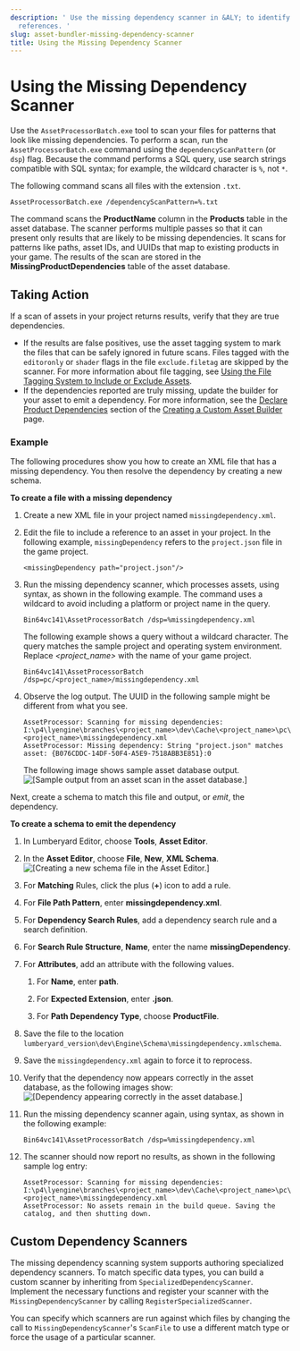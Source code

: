 ```yaml
---
description: ' Use the missing dependency scanner in &ALY; to identify missing asset
  references. '
slug: asset-bundler-missing-dependency-scanner
title: Using the Missing Dependency Scanner
---
```

# Using the Missing Dependency Scanner<a name="asset-bundler-missing-dependency-scanner"></a>

Use the `AssetProcessorBatch.exe` tool to scan your files for patterns that look like missing dependencies\. To perform a scan, run the `AssetProcessorBatch.exe` command using the `dependencyScanPattern` \(or `dsp`\) flag\. Because the command performs a SQL query, use search strings compatible with SQL syntax; for example, the wildcard character is `%`, not `*`\.

The following command scans all files with the extension `.txt`\.

```
AssetProcessorBatch.exe /dependencyScanPattern=%.txt 
```

The command scans the **ProductName** column in the **Products** table in the asset database\. The scanner performs multiple passes so that it can present only results that are likely to be missing dependencies\. It scans for patterns like paths, asset IDs, and UUIDs that map to existing products in your game\. The results of the scan are stored in the **MissingProductDependencies** table of the asset database\.

## Taking Action<a name="asset-bundler-missing-dependency-scanner-taking-action"></a>

If a scan of assets in your project returns results, verify that they are true dependencies\.
+ If the results are false positives, use the asset tagging system to mark the files that can be safely ignored in future scans\. Files tagged with the `editoronly` or `shader` flags in the file `exclude.filetag` are skipped by the scanner\. For more information about file tagging, see [Using the File Tagging System to Include or Exclude Assets](asset-bundler-file-tagging.md)\.
+ If the dependencies reported are truly missing, update the builder for your asset to emit a dependency\. For more information, see the [Declare Product Dependencies](asset-builder-custom.md#asset-builder-custom-create-builder-class-optional-declare-product-dependencies) section of the [Creating a Custom Asset Builder](asset-builder-custom.md) page\.

### Example<a name="asset-bundler-missing-dependency-scanner-example-usage"></a>

The following procedures show you how to create an XML file that has a missing dependency\. You then resolve the dependency by creating a new schema\.

**To create a file with a missing dependency**

1. Create a new XML file in your project named `missingdependency.xml`\.

1. Edit the file to include a reference to an asset in your project\. In the following example, `missingDependency` refers to the `project.json` file in the game project\.

   ```
   <missingDependency path="project.json"/>
   ```

1. Run the missing dependency scanner, which processes assets, using syntax, as shown in the following example\. The command uses a wildcard to avoid including a platform or project name in the query\.

   ```
   Bin64vc141\AssetProcessorBatch /dsp=%missingdependency.xml
   ```

   The following example shows a query without a wildcard character\. The query matches the sample project and operating system environment\. Replace *<project\_name>* with the name of your game project\.

   ```
   Bin64vc141\AssetProcessorBatch /dsp=pc/<project_name>/missingdependency.xml
   ```

1. Observe the log output\. The UUID in the following sample might be different from what you see\.

   ```
   AssetProcessor: Scanning for missing dependencies: I:\p4\lyengine\branches\<project_name>\dev\Cache\<project_name>\pc\<project_name>\missingdependency.xml
   AssetProcessor: Missing dependency: String "project.json" matches asset: {B076CDDC-14DF-50F4-A5E9-7518ABB3E851}:0
   ```

   The following image shows sample asset database output\.  
![\[Sample output from an asset scan in the asset database.\]](/images/userguide/assetbundler/asset-bundler-missing-dependency-scanner-1.png)

Next, create a schema to match this file and output, or *emit*, the dependency\.

**To create a schema to emit the dependency**

1. In Lumberyard Editor, choose **Tools**, **Asset Editor**\. 

1. In the **Asset Editor**, choose **File**, **New**, **XML Schema**\.  
![\[Creating a new schema file in the Asset Editor.\]](/images/userguide/assetbundler/asset-bundler-missing-dependency-scanner-2.png)

1. For **Matching** Rules, click the plus \(**\+**\) icon to add a rule\.

1. For **File Path Pattern**, enter **missingdependency\.xml**\.

1. For **Dependency Search Rules**, add a dependency search rule and a search definition\.

1. For **Search Rule Structure**, **Name**, enter the name **missingDependency**\.

1. For **Attributes**, add an attribute with the following values\.

   1. For **Name**, enter **path**\.

   1. For **Expected Extension**, enter **\.json**\.

   1. For **Path Dependency Type**, choose **ProductFile**\.

1. Save the file to the location `lumberyard_version\dev\Engine\Schema\missingdependency.xmlschema`\.

1. Save the `missingdependency.xml` again to force it to reprocess\.

1. Verify that the dependency now appears correctly in the asset database, as the following images show:  
![\[Dependency appearing correctly in the asset database.\]](/images/userguide/assetbundler/asset-bundler-missing-dependency-scanner-3.png)

1. Run the missing dependency scanner again, using syntax, as shown in the following example:

   ```
   Bin64vc141\AssetProcessorBatch /dsp=%missingdependency.xml
   ```

1. The scanner should now report no results, as shown in the following sample log entry:

   ```
   AssetProcessor: Scanning for missing dependencies: I:\p4\lyengine\branches\<project_name>\dev\Cache\<project_name>\pc\<project_name>\missingdependency.xml
   AssetProcessor: No assets remain in the build queue. Saving the catalog, and then shutting down.
   ```

## Custom Dependency Scanners<a name="asset-bundler-missing-dependency-scanner-custom-dependency-scanners"></a>

The missing dependency scanning system supports authoring specialized dependency scanners\. To match specific data types, you can build a custom scanner by inheriting from `SpecializedDependencyScanner`\. Implement the necessary functions and register your scanner with the `MissingDependencyScanner` by calling `RegisterSpecializedScanner`\.

You can specify which scanners are run against which files by changing the call to `MissingDependencyScanner`'s `ScanFile` to use a different match type or force the usage of a particular scanner\.